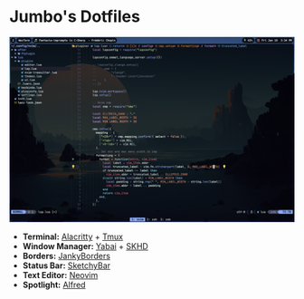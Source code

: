 # Jumbo's Dotfiles

![Dotfile showcase image.](./example.png?raw=true)

- __Terminal:__ [Alacritty](https://github.com/alacritty/alacritty) + [Tmux](https://github.com/tmux/tmux)
- __Window Manager:__ [Yabai](https://github.com/koekeishiya/yabai) + [SKHD](https://github.com/koekeishiya/skhd)
- __Borders:__ [JankyBorders](https://github.com/FelixKratz/JankyBorders)
- __Status Bar:__ [SketchyBar](https://github.com/FelixKratz/SketchyBar)
- __Text Editor:__ [Neovim](https://github.com/neovim/neovim)
- __Spotlight:__ [Alfred](https://www.alfredapp.com/)
